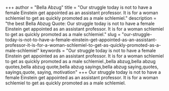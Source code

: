 +++
author = "Bella Abzug"
title = "Our struggle today is not to have a female Einstein get appointed as an assistant professor. It is for a woman schlemiel to get as quickly promoted as a male schlemiel."
description = "the best Bella Abzug Quote: Our struggle today is not to have a female Einstein get appointed as an assistant professor. It is for a woman schlemiel to get as quickly promoted as a male schlemiel."
slug = "our-struggle-today-is-not-to-have-a-female-einstein-get-appointed-as-an-assistant-professor-it-is-for-a-woman-schlemiel-to-get-as-quickly-promoted-as-a-male-schlemiel"
keywords = "Our struggle today is not to have a female Einstein get appointed as an assistant professor. It is for a woman schlemiel to get as quickly promoted as a male schlemiel.,bella abzug,bella abzug quotes,bella abzug quote,bella abzug sayings,bella abzug saying,quotes, sayings,quote, saying, motivation"
+++
Our struggle today is not to have a female Einstein get appointed as an assistant professor. It is for a woman schlemiel to get as quickly promoted as a male schlemiel.
